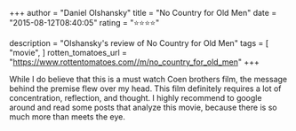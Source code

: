 +++
author = "Daniel Olshansky"
title = "No Country for Old Men"
date = "2015-08-12T08:40:05"
rating = "⭐⭐⭐⭐"

description = "Olshansky's review of No Country for Old Men"
tags = [
    "movie",
]
rotten_tomatoes_url = "https://www.rottentomatoes.com//m/no_country_for_old_men"
+++

While I do believe that this is a must watch Coen brothers film, the message behind the premise flew over my head. This film definitely requires a lot of concentration, reflection, and thought. I highly recommend to google around and read some posts that analyze this movie, because there is so much more than meets the eye.
